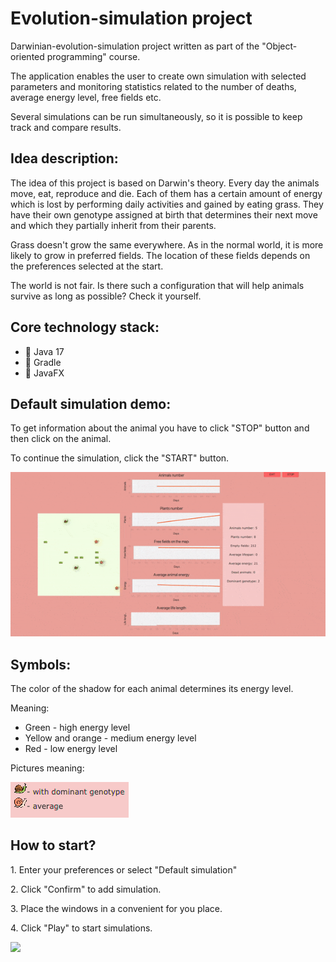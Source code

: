 <h1> Evolution-simulation project</h1>
<p> Darwinian-evolution-simulation project written as part of the "Object-oriented programming" course. </p>
<p> The application enables the user to create own simulation with selected parameters and monitoring statistics related to the number of deaths, average energy level, free fields etc. </p>
<p> Several simulations can be run simultaneously, so it is possible to keep track and compare results.</p>

<h2> Idea description: </h2>
<p> The idea of this project is based on Darwin's theory. Every day the animals move, eat, 
reproduce and die. Each of them has a certain amount of energy which is lost by performing daily 
activities and gained by eating grass. They have their own genotype assigned at birth that 
determines their next move and which they partially inherit from their parents.</p>

<p> Grass doesn't grow the same everywhere. As in the normal world, it is more likely to grow 
in preferred fields. The location of these fields depends on the preferences selected at the start.</p>

<p> The world is not fair. Is there such a configuration that will help animals survive as 
long as possible? Check it yourself.</p>

<h2> Core technology stack: </h2>
<ul>
<li> 🔸 Java 17 </li>
<li> 🔸 Gradle </li>
<li> 🔸 JavaFX </li>
</ul>

<h2> Default simulation demo: </h2>
<p> To get information about the animal you have to click "STOP" button and then click on the animal. </p>
<p> To continue the simulation, click the "START" button. </p>
<img src="/readme/demo.gif">

<h2> Symbols: </h2>
<p> The color of the shadow for each animal determines its energy level. </p>
<p> Meaning: </p>
<ul> 
<li> Green - high energy level </li>
<li> Yellow and orange - medium energy level</li>
<li> Red - low energy level </li>
</ul>
<p> Pictures meaning: </p>
<img src="/readme/symbols.png">

<h2> How to start? </h2>
<p> 1. Enter your preferences or select "Default simulation" </p>
<p> 2. Click "Confirm" to add simulation. </p>
<p> 3. Place the windows in a convenient for you place. </p>
<p> 4. Click "Play" to start simulations. </p>
<img src="/readme/simulations-demo.gif">

